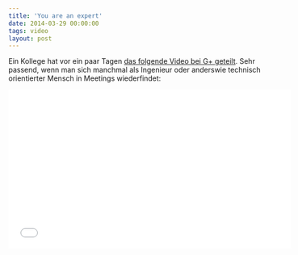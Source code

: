 ```yaml
---
title: 'You are an expert'
date: 2014-03-29 00:00:00 
tags: video
layout: post
---
```

Ein Kollege hat vor ein paar Tagen [das folgende Video bei G+ geteilt][0]. Sehr passend, wenn man sich manchmal als Ingenieur oder anderswie technisch orientierter Mensch in Meetings wiederfindet:

<iframe width="560" height="315" src="//www.youtube-nocookie.com/embed/BKorP55Aqvg" frameborder="0" allowfullscreen></iframe>

[0]: https://plus.google.com/+ThorbenTheil/posts/16JpREtvbvA

